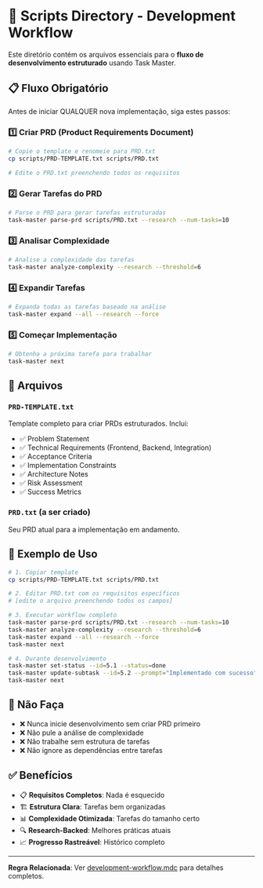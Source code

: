 # 🚀 Scripts Directory - Development Workflow

Este diretório contém os arquivos essenciais para o **fluxo de desenvolvimento estruturado** usando Task Master.

## 📋 Fluxo Obrigatório

Antes de iniciar QUALQUER nova implementação, siga estes passos:

### 1️⃣ Criar PRD (Product Requirements Document)
```bash
# Copie o template e renomeie para PRD.txt
cp scripts/PRD-TEMPLATE.txt scripts/PRD.txt

# Edite o PRD.txt preenchendo todos os requisitos
```

### 2️⃣ Gerar Tarefas do PRD
```bash
# Parse o PRD para gerar tarefas estruturadas
task-master parse-prd scripts/PRD.txt --research --num-tasks=10
```

### 3️⃣ Analisar Complexidade
```bash
# Analise a complexidade das tarefas
task-master analyze-complexity --research --threshold=6
```

### 4️⃣ Expandir Tarefas
```bash
# Expanda todas as tarefas baseado na análise
task-master expand --all --research --force
```

### 5️⃣ Começar Implementação
```bash
# Obtenha a próxima tarefa para trabalhar
task-master next
```

## 📁 Arquivos

### `PRD-TEMPLATE.txt`
Template completo para criar PRDs estruturados. Inclui:
- ✅ Problem Statement
- ✅ Technical Requirements (Frontend, Backend, Integration)
- ✅ Acceptance Criteria
- ✅ Implementation Constraints
- ✅ Architecture Notes
- ✅ Risk Assessment
- ✅ Success Metrics

### `PRD.txt` (a ser criado)
Seu PRD atual para a implementação em andamento.

## 🎯 Exemplo de Uso

```bash
# 1. Copiar template
cp scripts/PRD-TEMPLATE.txt scripts/PRD.txt

# 2. Editar PRD.txt com os requisitos específicos
# [edite o arquivo preenchendo todos os campos]

# 3. Executar workflow completo
task-master parse-prd scripts/PRD.txt --research --num-tasks=10
task-master analyze-complexity --research --threshold=6
task-master expand --all --research --force
task-master next

# 4. Durante desenvolvimento
task-master set-status --id=5.1 --status=done
task-master update-subtask --id=5.2 --prompt="Implementado com sucesso"
task-master next
```

## 🚫 Não Faça

- ❌ Nunca inicie desenvolvimento sem criar PRD primeiro
- ❌ Não pule a análise de complexidade
- ❌ Não trabalhe sem estrutura de tarefas
- ❌ Não ignore as dependências entre tarefas

## ✅ Benefícios

- 📋 **Requisitos Completos**: Nada é esquecido
- 🏗️ **Estrutura Clara**: Tarefas bem organizadas
- 📊 **Complexidade Otimizada**: Tarefas do tamanho certo
- 🔍 **Research-Backed**: Melhores práticas atuais
- 📈 **Progresso Rastreável**: Histórico completo

---

**Regra Relacionada**: Ver [development-workflow.mdc](mdc:.cursor/rules/development-workflow.mdc) para detalhes completos. 